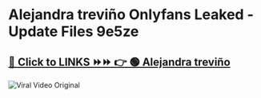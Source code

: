 
 # Alejandra treviño Onlyfans Leaked - Update Files 9e5ze

## <h2><a href="https://clipsfans.com/Alejandra_treviño&ref=git">🔗 Click to LINKS ⏩⏩ 👉 🟢 Alejandra treviño </a></h2>

<a href="https://clipsfans.com/Alejandra_treviño&ref=git" rel="nofollow" data-target="animated-image.originalLink"><img src="https://i.ibb.co.com/xMMVF88/686577567.gif" alt="Viral Video Original" style="max-width: 100%; display: inline-block;" data-target="animated-image.originalImage"></a>

